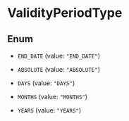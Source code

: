 

# ValidityPeriodType

## Enum


* `END_DATE` (value: `"END_DATE"`)

* `ABSOLUTE` (value: `"ABSOLUTE"`)

* `DAYS` (value: `"DAYS"`)

* `MONTHS` (value: `"MONTHS"`)

* `YEARS` (value: `"YEARS"`)



